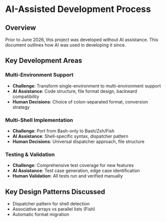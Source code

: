 # AI-Assisted Development Process

## Overview
Prior to June 2026, this project was developed without AI assistance.
This document outlines how AI was used in developing it since.

## Key Development Areas

### Multi-Environment Support
- **Challenge**: Transform single-environment to multi-environment support
- **AI Assistance**: Code structure, file format design, backward compatibility
- **Human Decisions**: Choice of colon-separated format, conversion strategy

### Multi-Shell Implementation  
- **Challenge**: Port from Bash-only to Bash/Zsh/Fish
- **AI Assistance**: Shell-specific syntax, dispatcher pattern
- **Human Decisions**: Universal dispatcher approach, file structure

### Testing & Validation
- **Challenge**: Comprehensive test coverage for new features
- **AI Assistance**: Test case generation, edge case identification
- **Human Validation**: All tests run and verified manually

## Key Design Patterns Discussed
- Dispatcher pattern for shell detection
- Associative arrays vs parallel lists (Fish)
- Automatic format migration
